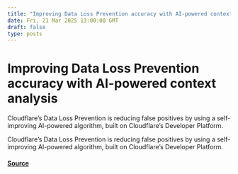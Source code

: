 ```yaml
---
title: "Improving Data Loss Prevention accuracy with AI-powered context analysis"
date: Fri, 21 Mar 2025 13:00:00 GMT
draft: false
type: posts
---
```

# Improving Data Loss Prevention accuracy with AI-powered context analysis





 Cloudflare’s Data Loss Prevention is reducing false positives by using a self-improving AI-powered algorithm, built on Cloudflare’s Developer Platform. 

Cloudflare’s Data Loss Prevention is reducing false positives by using a self-improving AI-powered algorithm, built on Cloudflare’s Developer Platform.

#### [Source](https://blog.cloudflare.com/improving-data-loss-prevention-accuracy-with-ai-context-analysis/)

